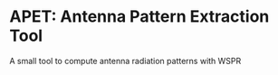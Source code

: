 # APET: Antenna Pattern Extraction Tool

A small tool to compute antenna radiation patterns with WSPR

